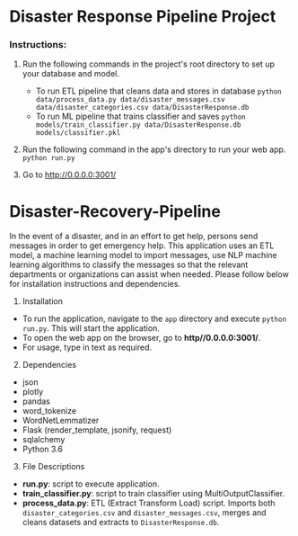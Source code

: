 # Disaster Response Pipeline Project

### Instructions:
1. Run the following commands in the project's root directory to set up your database and model.

    - To run ETL pipeline that cleans data and stores in database
        `python data/process_data.py data/disaster_messages.csv data/disaster_categories.csv data/DisasterResponse.db`
    - To run ML pipeline that trains classifier and saves
        `python models/train_classifier.py data/DisasterResponse.db models/classifier.pkl`

2. Run the following command in the app's directory to run your web app.
    `python run.py`

3. Go to http://0.0.0.0:3001/
# Disaster-Recovery-Pipeline

In the event of a disaster, and in an effort to get help, persons send messages in order to get emergency
help. This application uses an ETL model, a machine learning model to import messages, use NLP 
machine learning algorithms to classify the messages so that the relevant departments or organizations
can assist when needed. Please follow below for installation instructions and dependencies. 



1. Installation

- To run the application, navigate to the `app` directory and execute `python run.py`. This will start 
the application.
- To open the web app on the browser, go to **http//0.0.0.0:3001/**.
- For usage, type in text as required.


2. Dependencies

- json
- plotly
- pandas
- word_tokenize
- WordNetLemmatizer
- Flask (render_template, jsonify, request)
- sqlalchemy
- Python 3.6


3. File Descriptions

- **run.py**: script to execute application.
- **train_classifier.py**: script to train classifier using MultiOutputClassifier.
- **process_data.py**: ETL (Extract Transform Load) script. Imports both `disaster_categories.csv` and
`disaster_messages.csv`, merges and cleans datasets and extracts to `DisasterResponse.db`.


